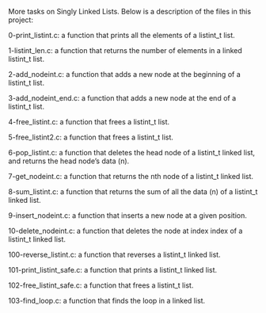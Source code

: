 More tasks on Singly Linked Lists.
Below is a description of the files in this project:

0-print_listint.c: a function that prints all the elements of a listint_t list.

1-listint_len.c: a function that returns the number of elements in a linked listint_t list.

2-add_nodeint.c: a function that adds a new node at the beginning of a listint_t list.

3-add_nodeint_end.c: a function that adds a new node at the end of a listint_t list.

4-free_listint.c: a function that frees a listint_t list.

5-free_listint2.c: a function that frees a listint_t list.

6-pop_listint.c: a function that deletes the head node of a listint_t linked list, and returns the head node’s data (n).

7-get_nodeint.c: a function that returns the nth node of a listint_t linked list.

8-sum_listint.c: a function that returns the sum of all the data (n) of a listint_t linked list.

9-insert_nodeint.c: a function that inserts a new node at a given position.

10-delete_nodeint.c: a function that deletes the node at index index of a listint_t linked list.

100-reverse_listint.c: a function that reverses a listint_t linked list.

101-print_listint_safe.c: a function that prints a listint_t linked list.

102-free_listint_safe.c: a function that frees a listint_t list.

103-find_loop.c: a function that finds the loop in a linked list.


